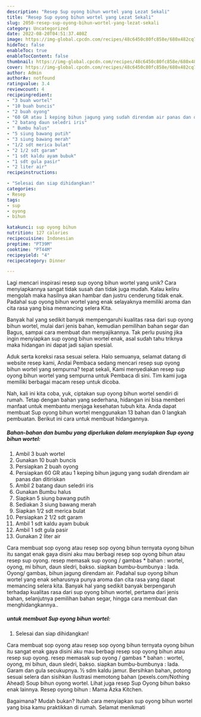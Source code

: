 ```yaml
---
description: "Resep Sup oyong bihun wortel yang Lezat Sekali"
title: "Resep Sup oyong bihun wortel yang Lezat Sekali"
slug: 2050-resep-sup-oyong-bihun-wortel-yang-lezat-sekali
category: Uncategorized
date: 2022-08-20T04:51:37.408Z
image: https://img-global.cpcdn.com/recipes/48c6450c80fc858e/680x482cq70/sup-oyong-bihun-wortel-foto-resep-utama.jpg
hideToc: false
enableToc: true
enableTocContent: false
thumbnail: https://img-global.cpcdn.com/recipes/48c6450c80fc858e/680x482cq70/sup-oyong-bihun-wortel-foto-resep-utama.jpg
cover: https://img-global.cpcdn.com/recipes/48c6450c80fc858e/680x482cq70/sup-oyong-bihun-wortel-foto-resep-utama.jpg
author: Admin
authorAv: notfound
ratingvalue: 3.4
reviewcount: 4
recipeingredient:
- "3 buah wortel"
- "10 buah buncis"
- "2 buah oyong"
- "60 GR atau 1 keping bihun jagung yang sudah direndam air panas dan ditiriskan"
- "2 batang daun seledri iris"
- " Bumbu halus"
- "5 siung bawang putih"
- "3 siung bawang merah"
- "1/2 sdt merica bulat"
- "2 1/2 sdt garam"
- "1 sdt kaldu ayam bubuk"
- "1 sdt gula pasir"
- "2 liter air"
recipeinstructions:

- "Selesai dan siap dihidangkan!"
categories:
- Resep
tags:
- sup
- oyong
- bihun

katakunci: sup oyong bihun 
nutrition: 127 calories
recipecuisine: Indonesian
preptime: "PT39M"
cooktime: "PT44M"
recipeyield: "4"
recipecategory: Dinner

---
```





Lagi mencari inspirasi resep sup oyong bihun wortel yang unik? Cara menyiapkannya sangat tidak susah dan tidak juga mudah. Kalau keliru mengolah maka hasilnya akan hambar dan justru cenderung tidak enak. Padahal sup oyong bihun wortel yang enak selayaknya memiliki aroma dan cita rasa yang bisa memancing selera Kita.





Banyak hal yang sedikit banyak mempengaruhi kualitas rasa dari sup oyong bihun wortel, mulai dari jenis bahan, kemudian pemilihan bahan segar dan Bagus, sampai cara membuat dan menyajikannya. Tak perlu pusing jika ingin menyiapkan sup oyong bihun wortel enak,      asal sudah tahu triknya maka hidangan ini dapat jadi sajian spesial.














Aduk serta koreksi rasa sesuai selera. Halo semuanya, selamat datang di website resep kami, Andai Pembaca sedang mencari resep sup oyong bihun wortel yang sempurna? tepat sekali, Kami menyediakan resep sup oyong bihun wortel yang sempurna untuk Pembaca di sini. Tim kami juga memiliki berbagai macam resep untuk dicoba.






Nah, kali ini kita coba, yuk, ciptakan sup oyong bihun wortel sendiri di rumah. Tetap dengan bahan yang sederhana, hidangan ini bisa memberi manfaat untuk membantu menjaga kesehatan tubuh kita. Anda dapat membuat Sup oyong bihun wortel menggunakan 13 bahan dan 0 langkah pembuatan. Berikut ini cara untuk membuat hidangannya.

<!--inarticleads1-->

##### Bahan-bahan dan bumbu yang diperlukan dalam menyiapkan Sup oyong bihun wortel:

1. Ambil 3 buah wortel
1. Gunakan 10 buah buncis
1. Persiapkan 2 buah oyong
1. Persiapkan 60 GR atau 1 keping bihun jagung yang sudah direndam air panas dan ditiriskan
1. Ambil 2 batang daun seledri iris
1. Gunakan  Bumbu halus
1. Siapkan 5 siung bawang putih
1. Sediakan 3 siung bawang merah
1. Siapkan 1/2 sdt merica bulat
1. Persiapkan 2 1/2 sdt garam
1. Ambil 1 sdt kaldu ayam bubuk
1. Ambil 1 sdt gula pasir
1. Gunakan 2 liter air


Cara membuat sop oyong atau resep sop oyong bihun ternyata oyong bihun itu sangat enak gaya disini aku mau berbagi resep sop oyong bihun atau resep sup oyong. resep memasak sup oyong / gambas * bahan : wortel, oyong, mi bihun, daun sledri, bakso. siapkan bumbu-bumbunya : lada. Oyong/ gambas, bihun jagung direndam air. Padahal sup oyong bihun wortel yang enak seharusnya punya aroma dan cita rasa yang dapat memancing selera kita. Banyak hal yang sedikit banyak berpengaruh terhadap kualitas rasa dari sup oyong bihun wortel, pertama dari jenis bahan, selanjutnya pemilihan bahan segar, hingga cara membuat dan menghidangkannya.. 

<!--inarticleads2-->

#####  untuk membuat Sup oyong bihun wortel:


1. Selesai dan siap dihidangkan!

Cara membuat sop oyong atau resep sop oyong bihun ternyata oyong bihun itu sangat enak gaya disini aku mau berbagi resep sop oyong bihun atau resep sup oyong. resep memasak sup oyong / gambas * bahan : wortel, oyong, mi bihun, daun sledri, bakso. siapkan bumbu-bumbunya : lada. Garam dan gula secukupnya. ½ sdm kaldu jamur. Bersihkan bahan, potong sesuai selera dan sisihkan ilustrasi memotong bahan (pexels.com/Nothing Ahead) Soup bihun oyong wortel. Lihat juga resep Sup Oyong bihun bakso enak lainnya. Resep oyong bihun : Mama Azka Kitchen. 

Bagaimana? Mudah bukan? Itulah cara menyiapkan sup oyong bihun wortel yang bisa kamu praktikkan di rumah. Selamat menikmati

